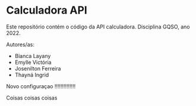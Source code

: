 # Calculadora API

Este repositório contém o código da API calculadora. Disciplina GQSO, ano 2022.

Autores/as:

* Bianca Layany
* Emylle Victória
* Josenilton Ferreira
* Thayná Ingrid


Novo configuraçao !!!!!!!!!!!!!!

Coisas coisas coisas
